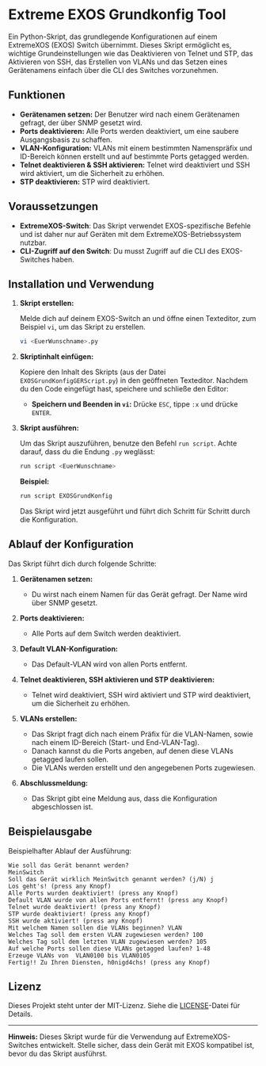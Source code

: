 # Extreme EXOS Grundkonfig Tool
Ein Python-Skript, das grundlegende Konfigurationen auf einem ExtremeXOS (EXOS) Switch übernimmt. Dieses Skript ermöglicht es, wichtige Grundeinstellungen wie das Deaktivieren von Telnet und STP, das Aktivieren von SSH, das Erstellen von VLANs und das Setzen eines Gerätenamens einfach über die CLI des Switches vorzunehmen.

## Funktionen

- **Gerätenamen setzen:** Der Benutzer wird nach einem Gerätenamen gefragt, der über SNMP gesetzt wird.
- **Ports deaktivieren:** Alle Ports werden deaktiviert, um eine saubere Ausgangsbasis zu schaffen.
- **VLAN-Konfiguration:** VLANs mit einem bestimmten Namenspräfix und ID-Bereich können erstellt und auf bestimmte Ports getagged werden.
- **Telnet deaktivieren & SSH aktivieren:** Telnet wird deaktiviert und SSH wird aktiviert, um die Sicherheit zu erhöhen.
- **STP deaktivieren:** STP wird deaktiviert.

## Voraussetzungen

- **ExtremeXOS-Switch**: Das Skript verwendet EXOS-spezifische Befehle und ist daher nur auf Geräten mit dem ExtremeXOS-Betriebssystem nutzbar.
- **CLI-Zugriff auf den Switch**: Du musst Zugriff auf die CLI des EXOS-Switches haben.

## Installation und Verwendung

1. **Skript erstellen:**

   Melde dich auf deinem EXOS-Switch an und öffne einen Texteditor, zum Beispiel `vi`, um das Skript zu erstellen.

   ```bash
   vi <EuerWunschname>.py
   ```

2. **Skriptinhalt einfügen:**

   Kopiere den Inhalt des Skripts (aus der Datei `EXOSGrundKonfigGERScript.py`) in den geöffneten Texteditor. Nachdem du den Code eingefügt hast, speichere und schließe den Editor:

   - **Speichern und Beenden in `vi`:** Drücke `ESC`, tippe `:x` und drücke `ENTER`.

3. **Skript ausführen:**

   Um das Skript auszuführen, benutze den Befehl `run script`. Achte darauf, dass du die Endung `.py` weglässt:

   ```bash
   run script <EuerWunschname>
   ```

   **Beispiel:**

   ```bash
   run script EXOSGrundKonfig
   ```

   Das Skript wird jetzt ausgeführt und führt dich Schritt für Schritt durch die Konfiguration.

## Ablauf der Konfiguration

Das Skript führt dich durch folgende Schritte:

1. **Gerätenamen setzen:**
   - Du wirst nach einem Namen für das Gerät gefragt. Der Name wird über SNMP gesetzt.

2. **Ports deaktivieren:**
   - Alle Ports auf dem Switch werden deaktiviert.

3. **Default VLAN-Konfiguration:**
   - Das Default-VLAN wird von allen Ports entfernt.

4. **Telnet deaktivieren, SSH aktivieren und STP deaktivieren:**
   - Telnet wird deaktiviert, SSH wird aktiviert und STP wird deaktiviert, um die Sicherheit zu erhöhen.

5. **VLANs erstellen:**
   - Das Skript fragt dich nach einem Präfix für die VLAN-Namen, sowie nach einem ID-Bereich (Start- und End-VLAN-Tag).
   - Danach kannst du die Ports angeben, auf denen diese VLANs getagged laufen sollen.
   - Die VLANs werden erstellt und den angegebenen Ports zugewiesen.

6. **Abschlussmeldung:**
   - Das Skript gibt eine Meldung aus, dass die Konfiguration abgeschlossen ist.

## Beispielausgabe

Beispielhafter Ablauf der Ausführung:

```
Wie soll das Gerät benannt werden?
MeinSwitch
Soll das Gerät wirklich MeinSwitch genannt werden? (j/N) j
Los geht's! (press any Knopf)
Alle Ports wurden deaktiviert! (press any Knopf)
Default VLAN wurde von allen Ports entfernt! (press any Knopf)
Telnet wurde deaktiviert! (press any Knopf)
STP wurde deaktiviert! (press any Knopf)
SSH wurde aktiviert! (press any Knopf)
Mit welchem Namen sollen die VLANs beginnen? VLAN
Welches Tag soll dem ersten VLAN zugewiesen werden? 100
Welches Tag soll dem letzten VLAN zugewiesen werden? 105
Auf welche Ports sollen diese VLANs getagged laufen? 1-48
Erzeuge VLANs von  VLAN0100 bis VLAN0105
Fertig!! Zu Ihren Diensten, h0nigd4chs! (press any Knopf)
```

## Lizenz

Dieses Projekt steht unter der MIT-Lizenz. Siehe die [LICENSE](LICENSE)-Datei für Details.

---

**Hinweis:** Dieses Skript wurde für die Verwendung auf ExtremeXOS-Switches entwickelt. Stelle sicher, dass dein Gerät mit EXOS kompatibel ist, bevor du das Skript ausführst.
